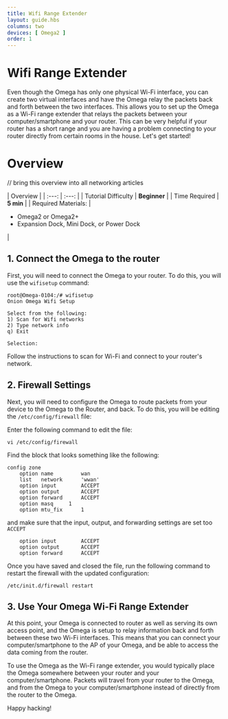 ```yaml
---
title: Wifi Range Extender
layout: guide.hbs
columns: two
devices: [ Omega2 ]
order: 1
---
```


# Wifi Range Extender

[//]: # (explanation of what a wifi range extender does/is)

[//]: # (illustration)

Even though the Omega has only one physical Wi-Fi interface, you can create two virtual interfaces and have the Omega relay the packets back and forth between the two interfaces. This allows you to set up the Omega as a Wi-Fi range extender that relays the packets between your computer/smartphone and your router. This can be very helpful if your router has a short range and you are having a problem connecting to your router directly from certain rooms in the house. Let's get started!

# Overview

// bring this overview into all networking articles

| Overview |
| :---: | :---: |
| Tutorial Difficulty | **Beginner** |
| Time Required | **5 min** |
| Required Materials: | <ul><li>Omega2 or Omega2+</li><li>Expansion Dock, Mini Dock, or Power Dock</li></ul> |

## 1. Connect the Omega to the router

First, you will need to connect the Omega to your router. To do this, you will use the `wifisetup` command:

```
root@Omega-0104:/# wifisetup
Onion Omega Wifi Setup

Select from the following:
1) Scan for Wifi networks
2) Type network info
q) Exit

Selection:
```

Follow the instructions to scan for Wi-Fi and connect to your router's network.

[//]: # (section on making sure the firewall forwards STA->AP)
## 2. Firewall Settings

Next, you will need to configure the Omega to route packets from your device to the Omega to the Router, and back. To do this, you will be editing the `/etc/config/firewall` file:

Enter the following command to edit the file:
```
vi /etc/config/firewall
```

Find the block that looks something like the following:

```
config zone
    option name         wan
    list   network      'wwan'
    option input        ACCEPT
    option output       ACCEPT
    option forward      ACCEPT
    option masq     1
    option mtu_fix      1
```

and make sure that the input, output, and forwarding settings are set too `ACCEPT`

```
    option input        ACCEPT
    option output       ACCEPT
    option forward      ACCEPT
```


Once you have saved and closed the file, run the following command to restart the firewall with the updated configuration:

```
/etc/init.d/firewall restart
```


## 3. Use Your Omega Wi-Fi Range Extender

At this point, your Omega is connected to router as well as serving its own access point, and the Omega is setup to relay information back and forth between these two Wi-Fi interfaces. This means that you can connect your computer/smartphone to the AP of your Omega, and be able to access the data coming from the router.

To use the Omega as the Wi-Fi range extender, you would typically place the Omega somewhere between your router and your computer/smartphone. Packets will travel from your router to the Omega, and from the Omega to your computer/smartphone instead of directly from the router to the Omega.

Happy hacking!
